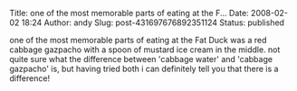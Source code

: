 Title: one of the most memorable parts of eating at the F...
Date: 2008-02-02 18:24
Author: andy
Slug: post-431697676892351124
Status: published

one of the most memorable parts of eating at the Fat Duck was a red cabbage gazpacho with a spoon of mustard ice cream in the middle. not quite sure what the difference between 'cabbage water' and 'cabbage gazpacho' is, but having tried both i can definitely tell you that there is a difference!
